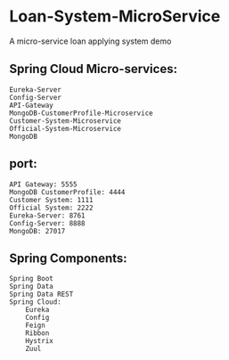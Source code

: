 # Loan-System-MicroService
A micro-service loan applying system demo


## Spring Cloud Micro-services:    
    Eureka-Server
    Config-Server
    API-Gateway
    MongoDB-CustomerProfile-Microservice
    Customer-System-Microservice
    Official-System-Microservice
    MongoDB

## port:
    API Gateway: 5555
    MongoDB CustomerProfile: 4444
    Customer System: 1111
    Official System: 2222
    Eureka-Server: 8761
    Config-Server: 8888
    MongoDB: 27017

## Spring Components:
    Spring Boot
    Spring Data
    Spring Data REST
    Spring Cloud:
        Eureka
        Config
        Feign
        Ribbon
        Hystrix
        Zuul

